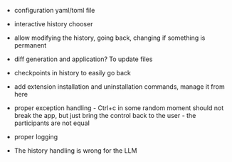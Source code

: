 - configuration yaml/toml file
- interactive history chooser
- allow modifying the history, going back, changing if something is permanent
- diff generation and application? To update files
- checkpoints in history to easily go back
- add extension installation and uninstallation commands, manage it from here
- proper exception handling - Ctrl+c in some random moment should not break the app, but just bring the control back to the user - the participants are not equal
- proper logging


- The history handling is wrong for the LLM